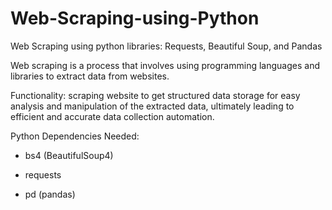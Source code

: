 # Web-Scraping-using-Python
Web Scraping using python libraries: Requests, Beautiful Soup, and Pandas

Web scraping is a process that involves using programming languages and libraries to extract data from websites.

Functionality: scraping website to get structured data storage for easy analysis and manipulation of the extracted data, ultimately leading to efficient and accurate data collection automation.

Python Dependencies Needed:

- bs4 (BeautifulSoup4)

-  requests

-  pd (pandas)
